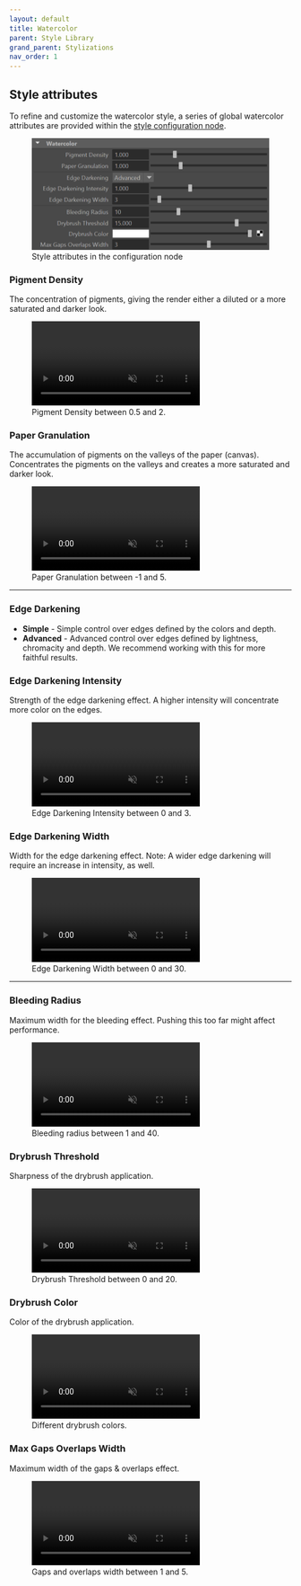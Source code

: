 ```yaml
---
layout: default
title: Watercolor
parent: Style Library
grand_parent: Stylizations
nav_order: 1
---
```


## Style attributes

To refine and customize the watercolor style, a series of global watercolor attributes are provided within the [style configuration node](/software/MNPRX/docs/config#style-attributes).

<figure class="aio-ui">
 <img src="/media/watercolor/style-attrs.png" alt="Style attributes">
 <figcaption>Style attributes in the configuration node</figcaption>
</figure>

### Pigment Density
The concentration of pigments, giving the render either a diluted or a more saturated and darker look.
<figure>
	<video autoplay loop muted playsinline>
	  <source src="/media/watercolor/pigment-density.mp4" type="video/mp4">
	</video>
	<figcaption>Pigment Density between 0.5 and 2.</figcaption>
</figure>

### Paper Granulation
The accumulation of pigments on the valleys of the paper (canvas). Concentrates the pigments on the valleys and creates a more saturated and darker look.
<figure>
	<video autoplay loop muted playsinline>
	  <source src="/media/watercolor/paper-granulation.mp4" type="video/mp4">
	</video>
	<figcaption>Paper Granulation between -1 and 5.</figcaption>
</figure>

---

### Edge Darkening
* **Simple** - Simple control over edges defined by the colors and depth.
* **Advanced** - Advanced control over edges defined by lightness, chromacity and depth. We recommend working with this for more faithful results.

### Edge Darkening Intensity
Strength of the edge darkening effect. A higher intensity will concentrate more color on the edges.
<figure>
	<video autoplay loop muted playsinline>
	  <source src="/media/watercolor/edge-intensity.mp4" type="video/mp4">
	</video>
	<figcaption>Edge Darkening Intensity between 0 and 3.</figcaption>
</figure>

### Edge Darkening Width
Width for the edge darkening effect. Note: A wider edge darkening will require an increase in intensity, as well.
<figure>
	<video autoplay loop muted playsinline>
	  <source src="/media/watercolor/edge-width.mp4" type="video/mp4">
	</video>
	<figcaption>Edge Darkening Width between 0 and 30.</figcaption>
</figure>

---

### Bleeding Radius
Maximum width for the bleeding effect. Pushing this too far might affect performance.
<figure>
	<video autoplay loop muted playsinline>
	  <source src="/media/watercolor/bleeding-radius.mp4" type="video/mp4">
	</video>
	<figcaption>Bleeding radius between 1 and 40.</figcaption>
</figure>

### Drybrush Threshold
Sharpness of the drybrush application.
<figure>
	<video autoplay loop muted playsinline>
	  <source src="/media/watercolor/drybrush-threshold.mp4" type="video/mp4">
	</video>
	<figcaption>Drybrush Threshold between 0 and 20.</figcaption>
</figure>

### Drybrush Color
Color of the drybrush application.
<figure>
	<video autoplay loop muted playsinline>
	  <source src="/media/watercolor/drybrush-color.mp4" type="video/mp4">
	</video>
	<figcaption>Different drybrush colors.</figcaption>
</figure>

### Max Gaps Overlaps Width
Maximum width of the gaps & overlaps effect.
<figure>
	<video autoplay loop muted playsinline>
	  <source src="/media/watercolor/gaps-overlaps.mp4" type="video/mp4">
	</video>
	<figcaption>Gaps and overlaps width between 1 and 5.</figcaption>
</figure>